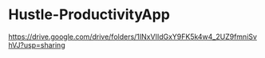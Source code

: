# Hustle-ProductivityApp

https://drive.google.com/drive/folders/1INxVIIdGxY9FK5k4w4_2UZ9fmniSvhVJ?usp=sharing
